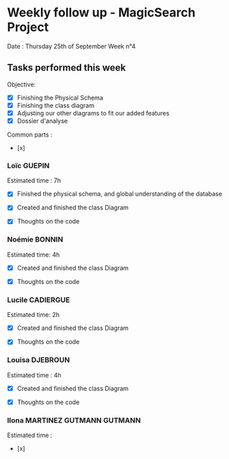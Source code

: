 # Weekly follow up - MagicSearch Project


Date : Thursday 25th of September
Week n°4


## Tasks performed this week


Objective:
- [x] Finishing the Physical Schema
- [x] Finishing the class diagram
- [x] Adjusting our other diagrams to fit our added features
- [x] Dossier d'analyse

Common parts :
- [x] 




### Loïc GUEPIN
Estimated time : 7h
- [x] Finished the physical schema, and global understanding of the database
- [x] Created and finished the class Diagram
- [x] Thoughts on the code


### Noémie BONNIN
Estimated time: 4h
- [x] Created and finished the class Diagram
- [x] Thoughts on the code


### Lucile CADIERGUE
Estimated time: 2h
- [x] Created and finished the class Diagram
- [x] Thoughts on the code


### Louisa DJEBROUN
Estimated time : 4h
- [x] Created and finished the class Diagram
- [x] Thoughts on the code
 

### Ilona MARTINEZ GUTMANN GUTMANN
Estimated time : 
- [x] 

